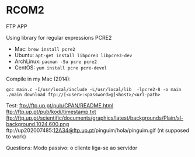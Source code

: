 # RCOM2
 FTP APP

Using library for regular expressions PCRE2
* Mac: ```brew install pcre2```
* Ubuntu: ```apt-get install libpcre3 libpcre3-dev```
* ArchLinux: ```pacman -Su pcre pcre2```
* CentOS: ```yum install pcre pcre-devel```

Compile in my Mac (2014):
```
gcc main.c -I/usr/local/include -L/usr/local/lib  -lpcre2-8 -o main
./main download ftp://[<user>:<password>@]<host>/<url-path> 
```

Test:
ftp://ftp.up.pt/pub/CPAN/README.html
ftp://ftp.up.pt/pub/kodi/timestamp.txt
ftp://ftp.up.pt/scientific/documents/graphics/latest/backgrounds/Plain/sl-background.1024.600.png
ftp://up202007485:12A34@ftp.up.pt/pinguim/hola/pinguim.gif (nt supposed to work)

Questions:
Modo passivo: o cliente liga-se ao servidor